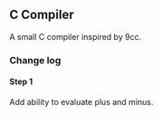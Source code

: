 ## C Compiler

A small C compiler inspired by 9cc.

### Change log


#### Step 1
Add ability to evaluate plus and minus.